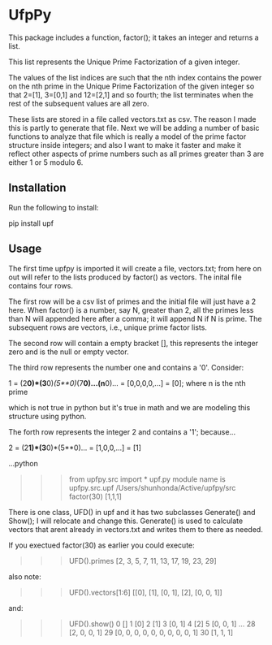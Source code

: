 # UfpPy 

This package includes a function, factor(); it takes an integer and returns a list. 

This list represents the Unique Prime Factorization of a given integer. 

The values of the list indices are such that the nth index contains the power on the nth prime in the Unique Prime Factorization of the given integer so that 2=[1], 3=[0,1] and 12=[2,1] and so fourth; the list terminates when the rest of the subsequent values are all zero. 

These lists are stored in a file called vectors.txt as csv. The reason I made this is partly to generate that file. Next we will be adding a number of basic functions to analyze that file which is really a model of the prime factor structure inside integers; and also I want to make it faster and make it reflect other aspects of prime numbers such as all primes greater than 3 are either 1 or 5 modulo 6.

## Installation 

Run the following to install: 

pip install upf

## Usage

The first time upfpy is imported it will create a file, vectors.txt; from here on out will refer to the lists produced by factor() as vectors. The inital file contains four rows. 

The first row will be a csv list of primes and the initial file will just have a 2 here. When factor() is a number, say N, greater than 2, all the primes less than N will appended here after a comma; it will append N if N is prime. The subsequent rows are vectors, i.e., unique prime factor lists.

The second row will contain a empty bracket [], this represents the integer zero and is the null or empty vector.

The third row represents the number one and contains a '0'. Consider: 

1 = (2**0)*(3**0)*(5**0)*(7**0)...(n**0)... = [0,0,0,0,...] = [0]; where n is the nth prime 

which is not true in python but it's true in math and we are modeling this structure using python.

The forth row represents the integer 2 and contains a '1'; because... 

2 = (2**1)*(3**0)*(5**0)... = [1,0,0,...] = [1]

...python
>>> from upfpy.src import *
upf.py module name is upfpy.src.upf
/Users/shunhonda/Active/upfpy/src
>>> factor(30)
[1,1,1]

There is one class, UFD() in upf and it has two subclasses Generate() and Show(); I will relocate and change this. Generate() is used to calculate vectors that arent already in vectors.txt and writes them to there as needed. 

If you exectued factor(30) as earlier you could execute:

>>> UFD().primes
[2, 3, 5, 7, 11, 13, 17, 19, 23, 29]

also note:

>>> UFD().vectors[1:6]
[[0], [1], [0, 1], [2], [0, 0, 1]]

and:

>>> UFD().show()
0 []
1 [0]
2 [1]
3 [0, 1]
4 [2]
5 [0, 0, 1]
...
28 [2, 0, 0, 1]
29 [0, 0, 0, 0, 0, 0, 0, 0, 0, 1]
30 [1, 1, 1]


